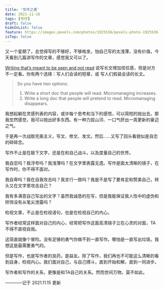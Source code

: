 ```yaml
---
title: '写作之勇'
date: 2021-11-16
tags: [写作]
draft: false
hideInList: false
feature: https://images.pexels.com/photos/1925536/pexels-photo-1925536.jpeg?cs=srgb&dl=pexels-lilartsy-1925536.jpg&fm=jpg
isTop: false
---
```


又一个星期了，总觉得写的不够好，不够格发，怕自己写的太浅薄，没有价值。今天看到几篇讲写作的文章，感觉我又可以了。

[Writing that’s meant to be seen and not read](https://critter.blog/2021/11/10/writing-thats-meant-to-be-seen-and-not-read/) 说写长文增加信任感，但是对方不一定看。你有两个选择：写人们会读的短章，或 写人们假装会读的长文。


> So you have two options:  
>   1. Write a short doc that people will read. Micromanaging increases. 
>   2. Write a long doc that people will pretend to read. Micromanaging disappears.

我想起躺在灵感列表的内容，或许每个思考和当下的感悟，可以简短的抛出去。那我忽然感觉，我可以抛出好多东西。有一种力拔山河、一口气肝出一周更新的豪迈之气。

于是再一次战胜完美主义，写文、修文、发文。然后......又写了回头看貌似是自恋的碎碎念。

写作不止是在敲下文字，还是在和自己战斗，以及度量自己的世界。

我自恋吗？我浮夸吗？我浅薄吗？在文字里表露无遗。写作是面太清晰的镜子，在写作时，你不得不面对。

我自卑吗？我在自我攻击吗？我言行一致吗？我是不是写了要肯定和赞美自己，转头又在文字里攻击自己？

我有多满意自己写出的文字？虽然我诚恳的在写，但是我能保证我人性中的虚伪和矫饰没有从笔尖泄露吗？

检视文章，不止是在检视语句，也是在检视自己的内心。

写作者经常这样面对自己的内心，经常把写作这面高清镜子立在心灵的对面，TA不得不直视自我。

这简直就像个冒险。没有足够的勇气你做不到一直写作。哪怕是一直写出垃圾。我想这是最需要勇气的。

但是写作，也是写作者的良药，是益友。除了写作，我们再也不可能这么清晰的看到自身，检视内心。我们面对自己，与自己搏斗，直到开始和解，直到一同进步。

写作者和写作的关系，更像是和TA自己的关系。然而世间万物，莫不如此。

————记于 2021.11.15 更新